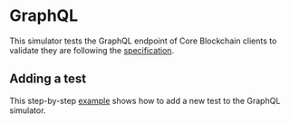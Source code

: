 # GraphQL

This simulator tests the GraphQL endpoint of Core Blockchain clients to validate they are following the [specification](https://github.com/core-coin/execution-apis/tree/main#graphql).

## Adding a test

This step-by-step [example](https://notes.core-coin.org/@s1na/By9rdtex6) shows how to add a new test to the GraphQL simulator.
